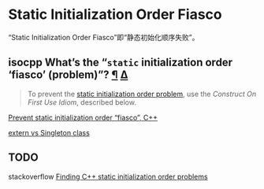 # Static Initialization Order Fiasco

“Static Initialization Order Fiasco”即“静态初始化顺序失败”。

## isocpp What’s the “`static` initialization order ‘fiasco’ (problem)”? [¶](https://isocpp.org/wiki/faq/ctors#static-init-order) [Δ](https://isocpp.org/wiki/faq/ctors#)

> To prevent the [static initialization order problem](https://isocpp.org/wiki/faq/ctors#static-init-order), use the *Construct On First Use Idiom*, described below.





[Prevent static initialization order “fiasco”, C++](https://stackoverflow.com/questions/29822181/prevent-static-initialization-order-fiasco-c)

[extern vs Singleton class](https://stackoverflow.com/questions/12247912/extern-vs-singleton-class)



## TODO

stackoverflow [Finding C++ static initialization order problems](https://stackoverflow.com/questions/335369/finding-c-static-initialization-order-problems)

